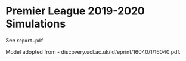 # Premier League 2019-2020 Simulations

See `report.pdf`

Model adopted from - discovery.ucl.ac.uk/id/eprint/16040/1/16040.pdf. 
